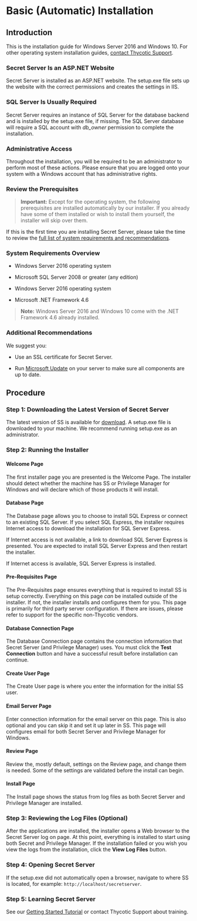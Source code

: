 [title]: # (Basic Installation)
[tags]: # (Install)
[priority]: #

# Basic (Automatic) Installation

## Introduction

This is the installation guide for Windows Server 2016 and Windows 10. For other operating system installation guides, [contact Thycotic Support](https://updates.thycotic.net/links.ashx?Support).

### Secret Server Is an ASP.NET Website

Secret Server is installed as an ASP.NET website. The setup.exe file sets up the website with the correct permissions and creates the settings in IIS. 

### SQL Server Is Usually Required

Secret Server requires an instance of SQL Server for the database backend and is installed by the setup.exe file, if missing. The SQL Server database will require a SQL account with *db_owner* permission to complete the installation.

### Administrative Access

Throughout the installation, you will be required to be an administrator to perform most of these actions. Please ensure that you are logged onto your system with a Windows account that has administrative rights.

### Review the Prerequisites 

> **Important:** Except for the operating system, the following prerequisites are installed automatically by our installer. If you already have some of them installed or wish to install them yourself, the installer will skip over them. 

If this is the first time you are installing Secret Server, please take the time to review the [full list of system requirements and recommendations](https://updates.thycotic.net/links.ashx?SSSystemRequirements).

### System Requirements Overview

- Windows Server 2016 operating system

- Microsoft SQL Server 2008 or greater (any edition)

- Windows Server 2016 operating system

- Microsoft .NET Framework 4.6

> **Note:**  Windows Server 2016 and Windows 10 come with the .NET Framework 4.6 already installed.

### Additional Recommendations

We suggest you:

- Use an SSL certificate for Secret Server. 

- Run [Microsoft Update](http://update.microsoft.com/) on your server to make sure all components are up to date.

## Procedure  

### Step 1: Downloading the Latest Version of Secret Server

The latest version of SS is available for [download](http://thycotic.com/products/secret-server/resources/download-secret-server/). A setup.exe file is downloaded to your machine. We recommend running setup.exe as an administrator.

### Step 2: Running the Installer

#### Welcome Page

The first installer page you are presented is the Welcome Page. The installer should detect whether the machine has SS or Privilege Manager for Windows and will declare which of those products it will install.         

#### Database Page

The Database page allows you to choose to install SQL Express or connect to an existing SQL Server. If you select SQL Express, the installer requires Internet access to download the installation for SQL Server Express. 

If Internet access is not available, a link to download SQL Server Express is presented. You are expected to install SQL Server Express and then restart the installer. 

If Internet access is available, SQL Server Express is installed.

#### Pre-Requisites Page

The Pre-Requisites page ensures everything that is required to install SS is setup correctly. Everything on this page *can* be installed outside of the installer. If not, the installer installs and configures them for you. This page is primarily for third party server configuration. If there are issues, please refer to support for the specific non-Thycotic vendors.

#### Database Connection Page

The Database Connection page contains the connection information that Secret Server (and Privilege Manager) uses. You must click the **Test Connection** button and have a successful result before installation can continue.

#### Create User Page

The Create User page is where you enter the information for the initial SS user.

#### Email Server Page

Enter connection information for the email server on this page. This is also optional and you can skip it and set it up later in SS. This page will configures email for both Secret Server and Privilege Manager for Windows.

#### Review Page

Review the, mostly default, settings on the Review page, and change them is needed. Some of the settings are validated before the install can begin.

#### Install Page

The Install page shows the status from log files as both Secret Server and Privilege Manager are installed.

### Step 3: Reviewing the Log Files (Optional)

After the applications are installed, the installer opens a Web browser to the Secret Server log on page. At this point, everything is installed to start using both Secret and Privilege Manager. If the installation failed or you wish you view the logs from the installation, click the **View Log Files** button.

### Step 4: Opening Secret Server

If the setup.exe did not automatically open a browser, navigate to where SS is located, for example: `http://localhost/secretserver`.

### Step 5: Learning Secret Server

See our [Getting Started Tutorial](../../../getting-started-tutorial/index.md) or contact Thycotic Support about training.